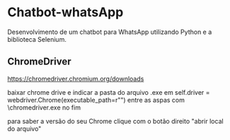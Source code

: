 # Chatbot-whatsApp
Desenvolvimento de um chatbot para WhatsApp utilizando Python e a biblioteca Selenium.

## ChromeDriver
<a>https://chromedriver.chromium.org/downloads</a>
<p>baixar chrome drive e indicar a pasta do arquivo .exe em self.driver = webdriver.Chrome(executable_path=r"") entre as aspas com \chromedriver.exe no fim</p>

<p>para saber a versão do seu Chrome clique com o botão direito "abrir local do arquivo"</p>
